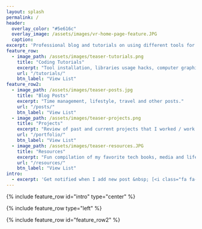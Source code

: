 ```yaml
---
layout: splash
permalink: /
header:
  overlay_color: "#5e616c"
  overlay_image: /assets/images/vr-home-page-feature.JPG
  caption:
excerpt: 'Professional blog and tutorials on using different tools for vision and graphics applications.'
feature_row:
  - image_path: /assets/images/teaser-tutorials.png
    title: "Coding Tutorials"
    excerpt: "Tool installation, libraries usage hacks, computer graphics and more."
    url: "/tutorials/"
    btn_label: "View List"
feature_row2:
  - image_path: /assets/images/teaser-posts.jpg
    title: "Blog Posts"
    excerpt: "Time management, lifestyle, travel and other posts."
    url: "/posts/"
    btn_label: "View List"
  - image_path: /assets/images/teaser-projects.png
    title: "Projects"
    excerpt: "Review of past and current projects that I worked / work with."
    url: "/portfolio/"
    btn_label: "View List"
  - image_path: /assets/images/teaser-resources.JPG
    title: "Resources"
    excerpt: "Fun compilation of my favorite tech books, media and lifestyle resources."
    url: "/resources/"
    btn_label: "View List"
intro:
  - excerpt: 'Get notified when I add new post &nbsp; [<i class="fa fa-twitter"></i> @vicrucann](https://twitter.com/vicrucann){: .btn .btn--twitter}'
---
```


{% include feature_row id="intro" type="center" %}

{% include feature_row type="left" %}

{% include feature_row id="feature_row2" %}